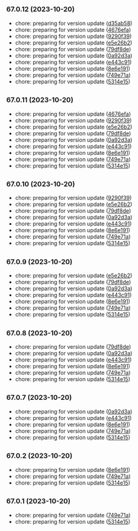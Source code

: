 ## <small>67.0.12 (2023-10-20)</small>

- chore: preparing for version update
  ([d35ab58](https://github.com/alex-lit/lint-kit/commit/d35ab58))
- chore: preparing for version update
  ([4676efa](https://github.com/alex-lit/lint-kit/commit/4676efa))
- chore: preparing for version update
  ([9290f39](https://github.com/alex-lit/lint-kit/commit/9290f39))
- chore: preparing for version update
  ([e5e26b2](https://github.com/alex-lit/lint-kit/commit/e5e26b2))
- chore: preparing for version update
  ([79df8de](https://github.com/alex-lit/lint-kit/commit/79df8de))
- chore: preparing for version update
  ([0a92d3a](https://github.com/alex-lit/lint-kit/commit/0a92d3a))
- chore: preparing for version update
  ([e443c91](https://github.com/alex-lit/lint-kit/commit/e443c91))
- chore: preparing for version update
  ([8e6e191](https://github.com/alex-lit/lint-kit/commit/8e6e191))
- chore: preparing for version update
  ([749e71a](https://github.com/alex-lit/lint-kit/commit/749e71a))
- chore: preparing for version update
  ([5314e15](https://github.com/alex-lit/lint-kit/commit/5314e15))

## <small>67.0.11 (2023-10-20)</small>

- chore: preparing for version update
  ([4676efa](https://github.com/alex-lit/lint-kit/commit/4676efa))
- chore: preparing for version update
  ([9290f39](https://github.com/alex-lit/lint-kit/commit/9290f39))
- chore: preparing for version update
  ([e5e26b2](https://github.com/alex-lit/lint-kit/commit/e5e26b2))
- chore: preparing for version update
  ([79df8de](https://github.com/alex-lit/lint-kit/commit/79df8de))
- chore: preparing for version update
  ([0a92d3a](https://github.com/alex-lit/lint-kit/commit/0a92d3a))
- chore: preparing for version update
  ([e443c91](https://github.com/alex-lit/lint-kit/commit/e443c91))
- chore: preparing for version update
  ([8e6e191](https://github.com/alex-lit/lint-kit/commit/8e6e191))
- chore: preparing for version update
  ([749e71a](https://github.com/alex-lit/lint-kit/commit/749e71a))
- chore: preparing for version update
  ([5314e15](https://github.com/alex-lit/lint-kit/commit/5314e15))

## <small>67.0.10 (2023-10-20)</small>

- chore: preparing for version update
  ([9290f39](https://github.com/alex-lit/lint-kit/commit/9290f39))
- chore: preparing for version update
  ([e5e26b2](https://github.com/alex-lit/lint-kit/commit/e5e26b2))
- chore: preparing for version update
  ([79df8de](https://github.com/alex-lit/lint-kit/commit/79df8de))
- chore: preparing for version update
  ([0a92d3a](https://github.com/alex-lit/lint-kit/commit/0a92d3a))
- chore: preparing for version update
  ([e443c91](https://github.com/alex-lit/lint-kit/commit/e443c91))
- chore: preparing for version update
  ([8e6e191](https://github.com/alex-lit/lint-kit/commit/8e6e191))
- chore: preparing for version update
  ([749e71a](https://github.com/alex-lit/lint-kit/commit/749e71a))
- chore: preparing for version update
  ([5314e15](https://github.com/alex-lit/lint-kit/commit/5314e15))

## <small>67.0.9 (2023-10-20)</small>

- chore: preparing for version update
  ([e5e26b2](https://github.com/alex-lit/lint-kit/commit/e5e26b2))
- chore: preparing for version update
  ([79df8de](https://github.com/alex-lit/lint-kit/commit/79df8de))
- chore: preparing for version update
  ([0a92d3a](https://github.com/alex-lit/lint-kit/commit/0a92d3a))
- chore: preparing for version update
  ([e443c91](https://github.com/alex-lit/lint-kit/commit/e443c91))
- chore: preparing for version update
  ([8e6e191](https://github.com/alex-lit/lint-kit/commit/8e6e191))
- chore: preparing for version update
  ([749e71a](https://github.com/alex-lit/lint-kit/commit/749e71a))
- chore: preparing for version update
  ([5314e15](https://github.com/alex-lit/lint-kit/commit/5314e15))

## <small>67.0.8 (2023-10-20)</small>

- chore: preparing for version update
  ([79df8de](https://github.com/alex-lit/lint-kit/commit/79df8de))
- chore: preparing for version update
  ([0a92d3a](https://github.com/alex-lit/lint-kit/commit/0a92d3a))
- chore: preparing for version update
  ([e443c91](https://github.com/alex-lit/lint-kit/commit/e443c91))
- chore: preparing for version update
  ([8e6e191](https://github.com/alex-lit/lint-kit/commit/8e6e191))
- chore: preparing for version update
  ([749e71a](https://github.com/alex-lit/lint-kit/commit/749e71a))
- chore: preparing for version update
  ([5314e15](https://github.com/alex-lit/lint-kit/commit/5314e15))

## <small>67.0.7 (2023-10-20)</small>

- chore: preparing for version update
  ([0a92d3a](https://github.com/alex-lit/lint-kit/commit/0a92d3a))
- chore: preparing for version update
  ([e443c91](https://github.com/alex-lit/lint-kit/commit/e443c91))
- chore: preparing for version update
  ([8e6e191](https://github.com/alex-lit/lint-kit/commit/8e6e191))
- chore: preparing for version update
  ([749e71a](https://github.com/alex-lit/lint-kit/commit/749e71a))
- chore: preparing for version update
  ([5314e15](https://github.com/alex-lit/lint-kit/commit/5314e15))

## <small>67.0.2 (2023-10-20)</small>

- chore: preparing for version update
  ([8e6e191](https://github.com/alex-lit/lint-kit/commit/8e6e191))
- chore: preparing for version update
  ([749e71a](https://github.com/alex-lit/lint-kit/commit/749e71a))
- chore: preparing for version update
  ([5314e15](https://github.com/alex-lit/lint-kit/commit/5314e15))

## <small>67.0.1 (2023-10-20)</small>

- chore: preparing for version update
  ([749e71a](https://github.com/alex-lit/lint-kit/commit/749e71a))
- chore: preparing for version update
  ([5314e15](https://github.com/alex-lit/lint-kit/commit/5314e15))
